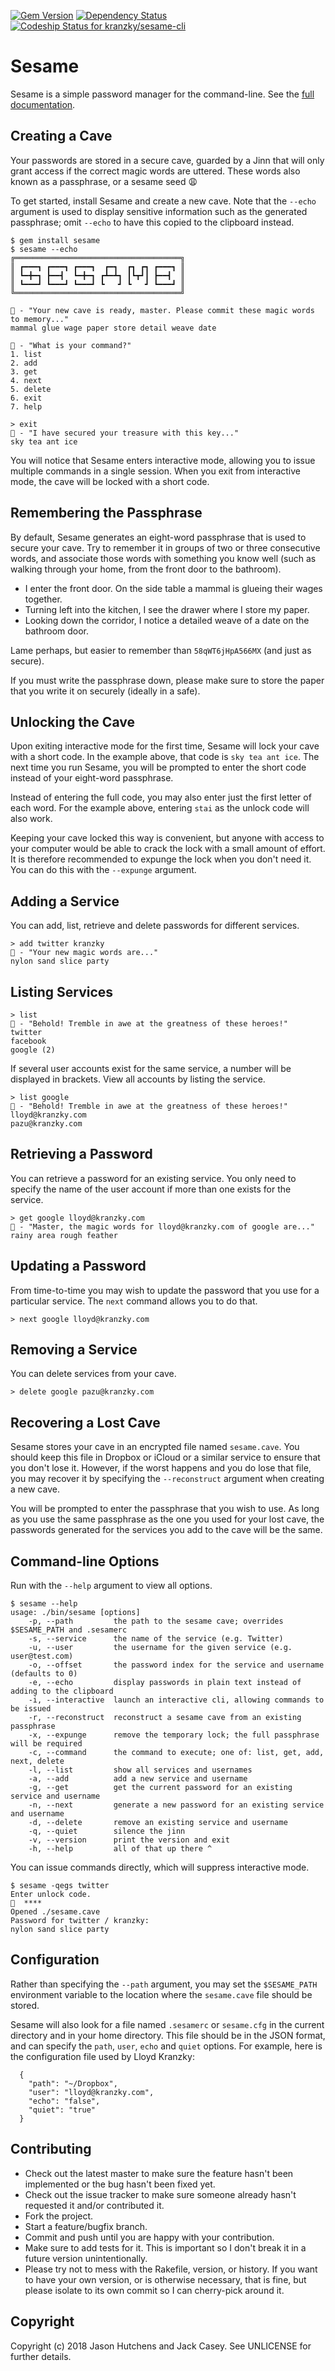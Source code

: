 [![Gem Version](https://badge.fury.io/rb/sesame-cli.svg)](http://badge.fury.io/rb/sesame-cli)
[![Dependency Status](https://gemnasium.com/badges/github.com/kranzky/sesame-cli.svg)](https://gemnasium.com/github.com/kranzky/sesame-cli)
[![Codeship Status for kranzky/sesame-cli](https://app.codeship.com/projects/01008000-26b3-0136-297f-36c36926d30f/status?branch=master)](https://app.codeship.com/projects/286882)

Sesame
======

Sesame is a simple password manager for the command-line. See the [full
documentation](http://www.rubydoc.info/gems/sesame-cli).

Creating a Cave
---------------

Your passwords are stored in a secure cave, guarded by a Jinn that will only
grant access if the correct magic words are uttered. These words also known as a
passphrase, or a sesame seed 😩

To get started, install Sesame and create a new cave. Note that the `--echo`
argument is used to display sensitive information such as the generated
passphrase; omit `--echo` to have this copied to the clipboard instead.

```
$ gem install sesame
$ sesame --echo
╔═════════════════════════════════════╗
║ ┏━━━┓ ┏━━━┓ ┏━━━┓  ┏━┓  ┏┓ ┏┓ ┏━━━┓ ║
║ ┗━╋━┓ ┣━━┫  ┗━╋━┓ ┏┻━┻┓ ┃┗┳┛┃ ┣━━┫  ║
║ ┗━━━┛ ┗━━━┛ ┗━━━┛ ┗   ┛ ┗   ┛ ┗━━━┛ ║
╚═════════════════════════════════════╝

🧞 - "Your new cave is ready, master. Please commit these magic words to memory..."
mammal glue wage paper store detail weave date

🧞 - "What is your command?"
1. list
2. add
3. get
4. next
5. delete
6. exit
7. help

> exit
🧞 - "I have secured your treasure with this key..."
sky tea ant ice
```

You will notice that Sesame enters interactive mode, allowing you to issue
multiple commands in a single session. When you exit from interactive mode, the
cave will be locked with a short code.

Remembering the Passphrase
--------------------------

By default, Sesame generates an eight-word passphrase that is used to secure
your cave. Try to remember it in groups of two or three consecutive words, and
associate those words with something you know well (such as walking through your
home, from the front door to the bathroom).

* I enter the front door. On the side table a mammal is glueing their wages together.
* Turning left into the kitchen, I see the drawer where I store my paper.
* Looking down the corridor, I notice a detailed weave of a date on the bathroom door.

Lame perhaps, but easier to remember than `58qWT6jHpA566MX` (and just as
secure).

If you must write the passphrase down, please make sure to store the paper that
you write it on securely (ideally in a safe).

Unlocking the Cave
------------------

Upon exiting interactive mode for the first time, Sesame will lock your cave
with a short code. In the example above, that code is `sky tea ant ice`. The
next time you run Sesame, you will be prompted to enter the short code instead
of your eight-word passphrase.

Instead of entering the full code, you may also enter just the first letter of
each word. For the example above, entering `stai` as the unlock code will also
work.

Keeping your cave locked this way is convenient, but anyone with access to your
computer would be able to crack the lock with a small amount of effort. It is
therefore recommended to expunge the lock when you don't need it. You can do
this with the `--expunge` argument.

Adding a Service
----------------

You can add, list, retrieve and delete passwords for different services. 

```
> add twitter kranzky
🧞 - "Your new magic words are..."
nylon sand slice party
```

Listing Services
----------------

```
> list
🧞 - "Behold! Tremble in awe at the greatness of these heroes!"
twitter
facebook
google (2)
```

If several user accounts exist for the same service, a number will be displayed
in brackets. View all accounts by listing the service.

```
> list google
🧞 - "Behold! Tremble in awe at the greatness of these heroes!"
lloyd@kranzky.com
pazu@kranzky.com
```

Retrieving a Password
---------------------

You can retrieve a password for an existing service. You only need to specify
the name of the user account if more than one exists for the service.

```
> get google lloyd@kranzky.com
🧞 - "Master, the magic words for lloyd@kranzky.com of google are..."
rainy area rough feather
```

Updating a Password
-------------------

From time-to-time you may wish to update the password that you use for a
particular service. The `next` command allows you to do that.

```
> next google lloyd@kranzky.com
```

Removing a Service
------------------

You can delete services from your cave.

```
> delete google pazu@kranzky.com
```

Recovering a Lost Cave
----------------------

Sesame stores your cave in an encrypted file named `sesame.cave`. You should
keep this file in Dropbox or iCloud or a similar service to ensure that you
don't lose it. However, if the worst happens and you do lose that file, you may
recover it by specifying the `--reconstruct` argument when creating a new cave.

You will be prompted to enter the passphrase that you wish to use. As long as
you use the same passphrase as the one you used for your lost cave, the
passwords generated for the services you add to the cave will be the same.

Command-line Options
--------------------

Run with the `--help` argument to view all options.

```
$ sesame --help
usage: ./bin/sesame [options]
    -p, --path         the path to the sesame cave; overrides $SESAME_PATH and .sesamerc
    -s, --service      the name of the service (e.g. Twitter)
    -u, --user         the username for the given service (e.g. user@test.com)
    -o, --offset       the password index for the service and username (defaults to 0)
    -e, --echo         display passwords in plain text instead of adding to the clipboard
    -i, --interactive  launch an interactive cli, allowing commands to be issued
    -r, --reconstruct  reconstruct a sesame cave from an existing passphrase
    -x, --expunge      remove the temporary lock; the full passphrase will be required
    -c, --command      the command to execute; one of: list, get, add, next, delete
    -l, --list         show all services and usernames
    -a, --add          add a new service and username
    -g, --get          get the current password for an existing service and username
    -n, --next         generate a new password for an existing service and username
    -d, --delete       remove an existing service and username
    -q, --quiet        silence the jinn
    -v, --version      print the version and exit
    -h, --help         all of that up there ^
```

You can issue commands directly, which will suppress interactive mode.

```
$ sesame -qegs twitter
Enter unlock code.
🔑  ****
Opened ./sesame.cave
Password for twitter / kranzky:
nylon sand slice party
```

Configuration
-------------

Rather than specifying the `--path` argument, you may set the `$SESAME_PATH`
environment variable to the location where the `sesame.cave` file should be
stored.

Sesame will also look for a file named `.sesamerc` or `sesame.cfg` in the
current directory and in your home directory. This file should be in the JSON
format, and can specify the `path`, `user`, `echo` and `quiet` options. For
example, here is the configuration file used by Lloyd Kranzky:

```
  {
    "path": "~/Dropbox",
    "user": "lloyd@kranzky.com",
    "echo": "false",
    "quiet": "true"
  }
```

Contributing
------------

* Check out the latest master to make sure the feature hasn't been implemented or the bug hasn't been fixed yet.
* Check out the issue tracker to make sure someone already hasn't requested it and/or contributed it.
* Fork the project.
* Start a feature/bugfix branch.
* Commit and push until you are happy with your contribution.
* Make sure to add tests for it. This is important so I don't break it in a future version unintentionally.
* Please try not to mess with the Rakefile, version, or history. If you want to have your own version, or is otherwise necessary, that is fine, but please isolate to its own commit so I can cherry-pick around it.

Copyright
---------

Copyright (c) 2018 Jason Hutchens and Jack Casey. See UNLICENSE for further details.
